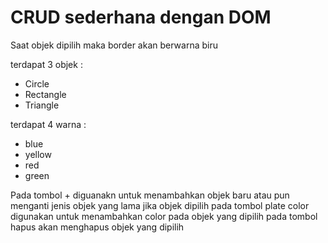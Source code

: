 # CRUD sederhana dengan DOM

Saat objek dipilih maka border akan berwarna biru

terdapat 3 objek :
- Circle
- Rectangle
- Triangle

terdapat 4 warna :
- blue
- yellow
- red
- green

Pada tombol + diguanakn untuk menambahkan objek baru atau pun menganti jenis objek yang lama jika objek dipilih
pada tombol plate color digunakan untuk menambahkan color pada objek yang dipilih
pada tombol hapus akan menghapus objek yang dipilih
